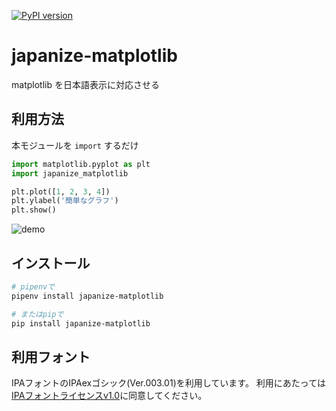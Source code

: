 [![PyPI version](https://badge.fury.io/py/japanize-matplotlib.svg)](https://badge.fury.io/py/japanize-matplotlib)
# japanize-matplotlib
matplotlib を日本語表示に対応させる

## 利用方法
本モジュールを `import` するだけ
```python
import matplotlib.pyplot as plt
import japanize_matplotlib

plt.plot([1, 2, 3, 4])
plt.ylabel('簡単なグラフ')
plt.show()
```


![demo](https://raw.githubusercontent.com/uehara1414/japanize-matplotlib/master/demo.png?token=AOnChuZIQchUxiL0U8qlW633FM-RMSuvks5bxW8zwA%3D%3D "demo")

## インストール
```sh
# pipenvで
pipenv install japanize-matplotlib

# またはpipで
pip install japanize-matplotlib
```

## 利用フォント
IPAフォントのIPAexゴシック(Ver.003.01)を利用しています。
利用にあたっては[IPAフォントライセンスv1.0](https://github.com/uehara1414/japanize-matplotlib/blob/master/japanize_matplotlib/fonts/IPA_Font_License_Agreement_v1.0.txt)に同意してください。
